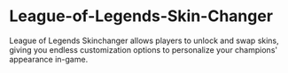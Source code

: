# League-of-Legends-Skin-Changer
League of Legends Skinchanger allows players to unlock and swap skins, giving you endless customization options to personalize your champions' appearance in-game.
